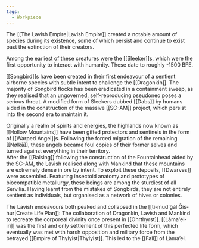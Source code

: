 ```yaml
---
tags:
  - Workpiece
---
```

The [[The Lavish Empire|Lavish Empire]] created a notable amount of species during its existence, some of which persist and continue to exist past the extinction of their creators. 

Among the earliest of these creatures were the [[Sleeker]]s, which were the first opportunity to interact with humanity. These date to roughly -1500 BFE. 

[[Songbird]]s have been created in their first endeavour of a sentient airborne species with subtle intent to challenge the [[Dragonkin]]. The majority of Songbird flocks has been eradicated in a containment sweep, as they realised that an ungoverned, self-reproducing pseudoneo poses a serious threat. 
A modified form of Sleekers dubbed [[Dabs]] by humans aided in the construction of the massive [[SC-AM]] project, which persist into the second era to maintain it. 

Originally a realm of spirits and energies, the highlands now known as [[Hollow Mountains]] have been gifted protectors and sentinels in the form of [[Warped Angel]]s. Following the forced migration of the remaining [[Nølkā]], these angels became foul copies of their former selves and turned against everything in their territory.  
After the [[Raising]] following the construction of the Fountainhead aided by the SC-AM, the Lavish realised along with Mankind that these mountains are extremely dense in ore by intent. To exploit these deposits, [[Dwarves]] were assembled. Featuring insectoid anatomy and prototypes of biocompatible metallurgy, these beings are among the sturdiest of all Servilia. Having learnt from the mistakes of Songbirds, they are not entirely sentient as individuals, but organised as a network of hives or colonies. 

The Lavish endeavours both peaked and collapsed in the [[ti-mud'ĝál Ĝiš-hur|Create Life Plan]]: The collaboration of Dragonkin, Lavish and Mankind to recreate the corporeal divinity once present in [[Ohrthyrst]]. [[Làma'el-iri]] was the first and only settlement of this perfected life form, which eventually was met with harsh opposition and military force from the betrayed [[Empire of Thylyist|Thylyist]]. This led to the [[Fall]] of Làma’el. 